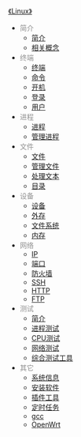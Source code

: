 [《Linux》](docs/Linux/index.md)

- <font color="#8f8f8f">简介</font>
  - [简介](docs/Linux/简介/简介.md)
  - [相关概念](docs/Linux/简介/相关概念.md)
- <font color="#8f8f8f">终端</font>
  - [终端](docs/Linux/终端/终端.md)
  - [命令](docs/Linux/终端/命令.md)
  - [开机](docs/Linux/终端/开机.md)
  - [登录](docs/Linux/终端/登录.md)
  - [用户](docs/Linux/终端/用户.md)
- <font color="#8f8f8f">进程</font>
  - [进程](docs/Linux/进程/进程.md)
  - [管理进程](docs/Linux/进程/管理进程.md)
- <font color="#8f8f8f">文件</font>
  - [文件](docs/Linux/文件/文件.md)
  - [管理文件](docs/Linux/文件/管理文件.md)
  - [处理文本](docs/Linux/文件/处理文本.md)
  - [目录](docs/Linux/文件/目录.md)
- <font color="#8f8f8f">设备</font>
  - [设备](docs/Linux/设备/设备.md)
  - [外存](docs/Linux/设备/外存.md)
  - [文件系统](docs/Linux/设备/文件系统.md)
  - [内存](docs/Linux/设备/内存.md)
- <font color="#8f8f8f">网络</font>
  - [IP](docs/Linux/网络/IP.md)
  - [端口](docs/Linux/网络/端口.md)
  - [防火墙](docs/Linux/网络/防火墙.md)
  - [SSH](docs/Linux/网络/SSH.md)
  - [HTTP](docs/Linux/网络/HTTP.md)
  - [FTP](docs/Linux/网络/FTP.md)
- <font color="#8f8f8f">测试</font>
  - [简介](docs/Linux/测试/简介.md)
  - [进程测试](docs/Linux/测试/进程测试.md)
  - [CPU测试](docs/Linux/测试/CPU测试.md)
  - [网络测试](docs/Linux/测试/网络测试.md)
  - [综合测试工具](docs/Linux/测试/综合测试工具.md)
- <font color="#8f8f8f">其它</font>
  - [系统信息](docs/Linux/其它/系统信息.md)
  - [安装软件](docs/Linux/其它/安装软件.md)
  - [插件工具](docs/Linux/其它/插件工具.md)
  - [定时任务](docs/Linux/其它/定时任务.md)
  - [gcc](docs/Linux/其它/gcc.md)
  - [OpenWrt](docs/Linux/其它/OpenWrt.md)
  